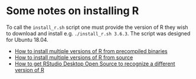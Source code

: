 # Some notes on installing R

To call the `install_r.sh` script one must provide the version of R they wish to download and install e.g. `./install_r.sh 3.6.3`. The script was designed for Ubuntu 18.04.

* [How to install multiple versions of R from precompiled binaries](https://docs.rstudio.com/resources/install-r/)
* [How to install multiple versions of R from source](https://docs.rstudio.com/resources/install-r-source/)
* [How to get RStudio Desktop Open Source to recognize a different version of R](https://support.rstudio.com/hc/en-us/articles/200486138-Changing-R-versions-for-RStudio-desktop)
